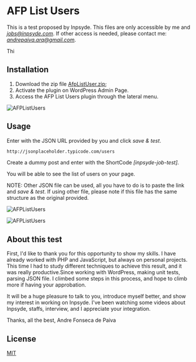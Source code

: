 # AFP List Users

This is a test proposed by Inpsyde. This files are only accessible by me and *jobs@inpsyde.com*. If other access is needed, please contact me: *andrepaiva.arq@gmail.com*.

Thi

## Installation

1) Download the zip file [AfpListUser.zip](http://www.ensaios3d.com/AfpListUser.zip);
2) Activate the plugin on WordPress Admin Page.
3) Access the AFP List Users plugin through the lateral menu.

![AFPListUsers](https://www.ensaios3d.com/inpsyde1.gif)

## Usage

Enter with the JSON URL provided by you and click *save & test*.

```bash
http://jsonplaceholder.typicode.com/users
```
Create a dummy post and enter with the ShortCode *[inpsyde-job-test]*.

You will be able to see the list of users on your page.

NOTE: Other JSON file can be used, all you have to do is to paste the link and *save & test*. If using other file, please note if this file has the same structure as the original provided.

![AFPListUsers](https://www.ensaios3d.com/inpsyde2.gif)

![AFPListUsers](https://www.ensaios3d.com/inpsyde3.gif)

## About this test
First, I'd like to thank you for this opportunity to show my skills. I have already worked with PHP and JavaScript, but always on personal projects. This time I had to study different techniques to achieve this result, and it was really productive.Since working with WordPress, making unit tests, parsing JSON file. I climbed some steps in this process, and hope to climb more if having your approbation.

It will be a huge pleasure to talk to you, introduce myself better, and show my interest in working on Inpsyde. I've been watching some videos about Inpsyde, staffs, interview, and I appreciate your integration.

Thanks, all the best,
Andre Fonseca de Paiva

## License
[MIT](https://choosealicense.com/licenses/mit/)
